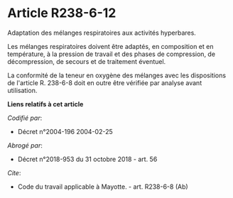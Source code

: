 # Article R238-6-12

Adaptation des mélanges respiratoires aux activités hyperbares. 

Les mélanges respiratoires doivent être adaptés, en composition et en température, à la pression de travail et des phases de
compression, de décompression, de secours et de traitement éventuel. 

La conformité de la teneur en oxygène des mélanges avec les dispositions de l'article R. 238-6-8 doit en outre être vérifiée
par analyse avant utilisation.

**Liens relatifs à cet article**

_Codifié par_:

  - Décret n°2004-196 2004-02-25

_Abrogé par_:

  - Décret n°2018-953 du 31 octobre 2018 - art. 56

_Cite_:

  - Code du travail applicable à Mayotte. - art. R238-6-8 (Ab)
